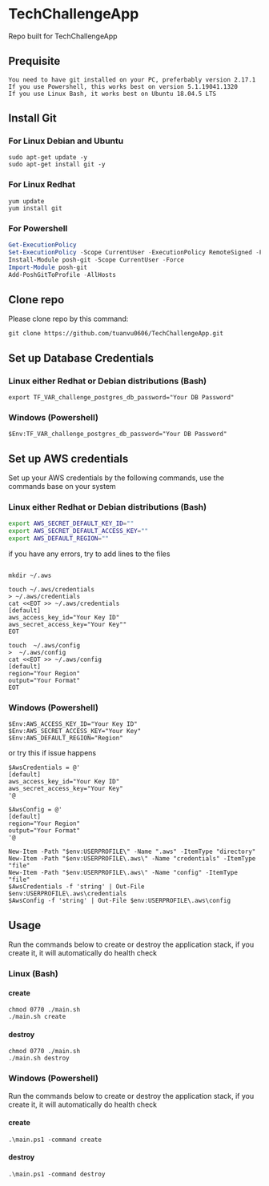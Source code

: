# TechChallengeApp
Repo built for TechChallengeApp

## Prequisite
```
You need to have git installed on your PC, preferbably version 2.17.1
If you use Powershell, this works best on version 5.1.19041.1320
If you use Linux Bash, it works best on Ubuntu 18.04.5 LTS
```

## Install Git

### For Linux Debian and Ubuntu

```
sudo apt-get update -y
sudo apt-get install git -y
```

### For Linux Redhat
```
yum update
yum install git 
``` 

### For Powershell
```powershell
Get-ExecutionPolicy
Set-ExecutionPolicy -Scope CurrentUser -ExecutionPolicy RemoteSigned -Force
Install-Module posh-git -Scope CurrentUser -Force
Import-Module posh-git
Add-PoshGitToProfile -AllHosts
```

## Clone repo

Please clone repo by this command:

```
git clone https://github.com/tuanvu0606/TechChallengeApp.git
```

## Set up Database Credentials

### Linux either Redhat or Debian distributions (Bash)

```
export TF_VAR_challenge_postgres_db_password="Your DB Password"
```

### Windows (Powershell)
```
$Env:TF_VAR_challenge_postgres_db_password="Your DB Password"
```

## Set up AWS credentials

Set up your AWS credentials by the following commands, use the commands base on your system

### Linux either Redhat or Debian distributions (Bash)

```bash
export AWS_SECRET_DEFAULT_KEY_ID=""
export AWS_SECRET_DEFAULT_ACCESS_KEY=""
export AWS_DEFAULT_REGION=""
```

if you have any errors, try to add lines to the files
```

mkdir ~/.aws

touch ~/.aws/credentials
> ~/.aws/credentials
cat <<EOT >> ~/.aws/credentials
[default]
aws_access_key_id="Your Key ID"
aws_secret_access_key="Your Key""
EOT

touch  ~/.aws/config
>  ~/.aws/config
cat <<EOT >> ~/.aws/config
[default]
region="Your Region"
output="Your Format"
EOT
```

### Windows (Powershell)
```
$Env:AWS_ACCESS_KEY_ID="Your Key ID"
$Env:AWS_SECRET_ACCESS_KEY="Your Key"
$Env:AWS_DEFAULT_REGION="Region"
```

or try this if issue happens

```
$AwsCredentials = @'
[default]
aws_access_key_id="Your Key ID" 
aws_secret_access_key="Your Key"
'@

$AwsConfig = @'
[default]
region="Your Region"
output="Your Format"
'@

New-Item -Path "$env:USERPROFILE\" -Name ".aws" -ItemType "directory"
New-Item -Path "$env:USERPROFILE\.aws\" -Name "credentials" -ItemType "file"
New-Item -Path "$env:USERPROFILE\.aws\" -Name "config" -ItemType "file"
$AwsCredentials -f 'string' | Out-File $env:USERPROFILE\.aws\credentials
$AwsConfig -f 'string' | Out-File $env:USERPROFILE\.aws\config
```

## Usage

Run the commands below to create or destroy the application stack, if you create it, it will automatically do health check

### Linux (Bash)

#### create

```
chmod 0770 ./main.sh
./main.sh create
```

#### destroy
```
chmod 0770 ./main.sh
./main.sh destroy
```

### Windows (Powershell)

Run the commands below to create or destroy the application stack, if you create it, it will automatically do health check
#### create

```
.\main.ps1 -command create
```

#### destroy
```
.\main.ps1 -command destroy
```